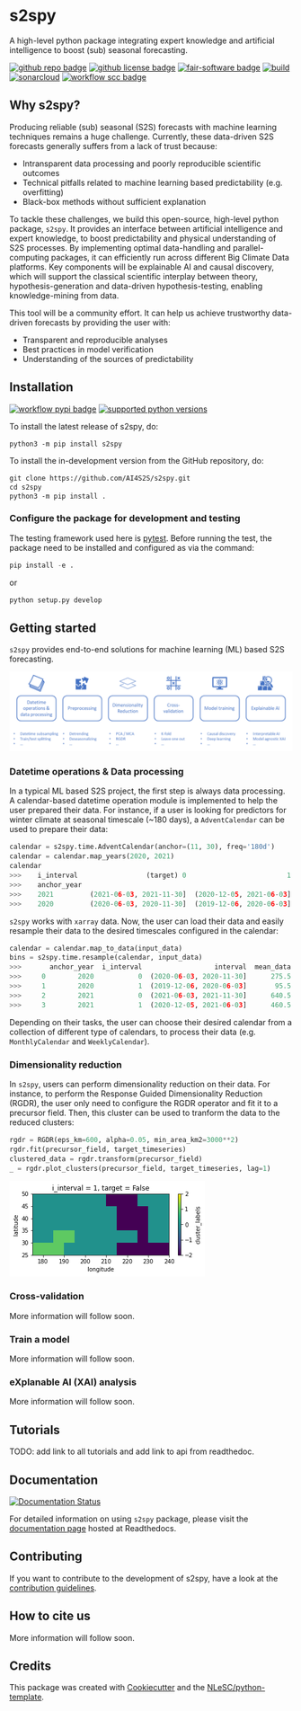 # s2spy

A high-level python package integrating expert knowledge and artificial intelligence to boost (sub) seasonal forecasting.

[![github repo badge](https://img.shields.io/badge/github-repo-000.svg?logo=github&labelColor=gray&color=blue)](https://github.com/AI4S2S/ai4s2s)
[![github license badge](https://img.shields.io/github/license/AI4S2S/s2spy)](https://github.com/AI4S2S/s2spy)
[![fair-software badge](https://img.shields.io/badge/fair--software.eu-%E2%97%8F%20%20%E2%97%8F%20%20%E2%97%8F%20%20%E2%97%8F%20%20%E2%97%8B-yellow)](https://fair-software.eu)
[![build](https://github.com/AI4S2S/s2spy/actions/workflows/build.yml/badge.svg)](https://github.com/AI4S2S/s2spy/actions/workflows/build.yml)
[![sonarcloud](https://github.com/AI4S2S/s2spy/actions/workflows/sonarcloud.yml/badge.svg)](https://github.com/AI4S2S/s2spy/actions/workflows/sonarcloud.yml)
[![workflow scc badge](https://sonarcloud.io/api/project_badges/measure?project=AI4S2S_ai4s2s&metric=coverage)](https://sonarcloud.io/dashboard?id=AI4S2S_ai4s2s)

## Why s2spy?
Producing reliable (sub) seasonal (S2S) forecasts with machine learning techniques remains a huge challenge. Currently, these data-driven S2S forecasts generally suffers from a lack of trust because:
- Intransparent data processing and poorly reproducible scientific outcomes
- Technical pitfalls related to machine learning based predictability (e.g. overfitting)
- Black-box methods without sufficient explanation

To tackle these challenges, we build this open-source, high-level python package, `s2spy`. It provides an interface between artificial intelligence and expert knowledge, to boost predictability and physical understanding of S2S processes. By implementing optimal data-handling and parallel-computing packages, it can efficiently run across different Big Climate Data platforms. Key components will be explainable AI and causal discovery, which will support the classical scientific interplay between theory, hypothesis-generation and data-driven hypothesis-testing, enabling knowledge-mining from data.

This tool will be a community effort. It can help us achieve trustworthy data-driven forecasts by providing the user with:
- Transparent and reproducible analyses
- Best practices in model verification
- Understanding of the sources of predictability

## Installation
[![workflow pypi badge](https://img.shields.io/pypi/v/s2spy.svg?colorB=blue)](https://pypi.python.org/project/s2spy/)
[![supported python versions](https://img.shields.io/pypi/pyversions/dianna)](https://pypi.python.org/project/s2spy/)

To install the latest release of s2spy, do:
```console
python3 -m pip install s2spy
```

To install the in-development version from the GitHub repository, do:

```console
git clone https://github.com/AI4S2S/s2spy.git
cd s2spy
python3 -m pip install .
```

### Configure the package for development and testing
The testing framework used here is [pytest](https://pytest.org). Before running the test, the package need to be installed and configured as via the command:

```py
pip install -e .
```
or
```py
python setup.py develop
```

## Getting started
`s2spy` provides end-to-end solutions for machine learning (ML) based S2S forecasting.

![workflow](./docs/assets/images/workflow.png)

### Datetime operations & Data processing
In a typical ML based S2S project, the first step is always data processing.  A calendar-based datetime operation module is implemented to help the user prepared their data. For instance, if a user is looking for predictors for winter climate at seasonal timescale (~180 days), a `AdventCalendar` can be used to prepare their data:

```py
calendar = s2spy.time.AdventCalendar(anchor=(11, 30), freq='180d')
calendar = calendar.map_years(2020, 2021)
calendar
>>>    i_interval                 (target) 0                         1
>>>    anchor_year
>>>    2021         (2021-06-03, 2021-11-30]  (2020-12-05, 2021-06-03]
>>>    2020         (2020-06-03, 2020-11-30]  (2019-12-06, 2020-06-03]
```

`s2spy` works with `xarray` data. Now, the user can load their data and easily resample their data to the desired timescales configured in the calendar:

```py
calendar = calendar.map_to_data(input_data)
bins = s2spy.time.resample(calendar, input_data)
>>>       anchor_year  i_interval                  interval  mean_data  target
>>>     0        2020           0  (2020-06-03, 2020-11-30]      275.5    True
>>>     1        2020           1  (2019-12-06, 2020-06-03]       95.5   False
>>>     2        2021           0  (2021-06-03, 2021-11-30]      640.5    True
>>>     3        2021           1  (2020-12-05, 2021-06-03]      460.5   False
```

Depending on their tasks, the user can choose their desired calendar from a collection of different type of calendars, to process their data (e.g. `MonthlyCalendar` and `WeeklyCalendar`).

### Dimensionality reduction
In `s2spy`, users can perform dimensionality reduction on their data. For instance, to perform the Response Guided Dimensionality Reduction (RGDR), the user only need to configure the RGDR operator and fit it to a precursor field. Then, this cluster can be used to tranform the data to the reduced clusters:
```py
rgdr = RGDR(eps_km=600, alpha=0.05, min_area_km2=3000**2)
rgdr.fit(precursor_field, target_timeseries)
clustered_data = rgdr.transform(precursor_field)
_ = rgdr.plot_clusters(precursor_field, target_timeseries, lag=1)
```
![workflow](./docs/assets/images/rgdr_clusters.png)

### Cross-validation
More information will follow soon.

### Train a model
More information will follow soon.

### eXplanable AI (XAI) analysis
More information will follow soon.

## Tutorials
TODO: add link to all tutorials and add link to api from readthedoc.

## Documentation
[![Documentation Status](https://readthedocs.org/projects/ai4s2s/badge/?version=latest)](https://ai4s2s.readthedocs.io/en/latest/?badge=latest)

For detailed information on using `s2spy` package, please visit the [documentation page](https://ai4s2s.readthedocs.io/en/latest/) hosted at Readthedocs.

## Contributing

If you want to contribute to the development of s2spy,
have a look at the [contribution guidelines](docs/CONTRIBUTING.md).

## How to cite us
<!-- [![RSD](https://img.shields.io/badge/rsd-s2s-00a3e3.svg)](https://www.research-software.nl/software/s2spy) -->
<!-- [![DOI](https://zenodo.org/badge/DOI/<replace-with-created-DOI>.svg)](https://doi.org/<replace-with-created-DOI>) -->

<!--TODO: add links to zenodo and rsd. -->
More information will follow soon.

## Credits

This package was created with [Cookiecutter](https://github.com/audreyr/cookiecutter) and the [NLeSC/python-template](https://github.com/NLeSC/python-template).
